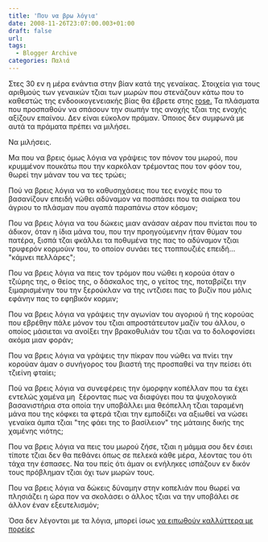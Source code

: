 ```yaml
---
title: 'Που να βρω λόγια'
date: 2008-11-26T23:07:00.003+01:00
draft: false
url: 
tags:
  - Blogger Archive
categories: Παλιά
---
```


Στες 30 εν η μέρα ενάντια στην βίαν κατά της γεναίκας. Στοιχεία για τους αριθμούς των γεναικών τζιαι των μωρών που στενάζουν κάτω που το καθεστώς της ενδοοικογενειακής βίας θα έβρετε στης [rose.](http://bluerose-rose.blogspot.com/) Τα πλάσματα που προσπαθούν να σπάσουν την σιωπήν της ανοχής τζιαι της ενοχής αξίζουν επαίνου. Δεν είναι εύκολον πράμαν. Όποιος δεν συμφωνά με αυτά τα πράματα πρέπει να μιλήσει.

  

Να μιλήσεις.

  

Μα που να βρεις όμως λόγια να γράψεις τον πόνον του μωρού, που κρυμμένον πουκάτω που την καρκόλαν τρέμοντας που τον φόον του, θωρεί την μάναν του να τες τρώει;  

  

Πού να βρεις λόγια να το καθυσηχάσεις που τες ενοχές που το βασανίζουν επειδή νώθει αδύναμον να ποσπάσει που τα σιαίρκα του άγριου το πλάσμαν που αγαπά παραπάνω στον κόσμον;

  

Που να βρεις λόγια να του δώκεις μιαν ανάσαν αέραν που πνίεται που το άδικον, όταν η ίδια μάνα του, που την προηγούμενην ήταν θύμαν του πατέρα, ξισπά τζαι φκάλλει τα ποθυμένα της πας το αδύναμον τζιαι τρυφερόν κορμούιν του, το οποίον συνάει τες ττοππουζιές επειδή... "κάμνει πελλάρες";

  

Που να βρεις λόγια να πεις τον τρόμον που νώθει η κορούα όταν ο τζιύρης της, ο θείος της, ο δάσκαλος της, ο γείτος της, ποταβρίζει την ξιμαρισμένην του την ξερούκλαν να της ιντζισει πας το βυζίν που μόλις εφάνην πας το εφηβικόν κορμιν;

  

Που να βρεις λόγια να γράψεις την αγωνίαν του αγοριού ή της κορούας που εβρέθην πάλε μόνον του τζιαι απροστάτευτον μαζίν του άλλου, ο οποίος μάσιεται να ανοίξει την βρακοθυλιάν του τζιαι να το δολοφονίσει ακόμα μιαν φοράν;

  

Που να βρεις λόγια να γράψεις την πίκραν που νώθει να πνίει την κορούαν άμαν ο συνήγορος του βιαστή της προσπαθεί να την πείσει ότι τζιείνη φταίει;

  

Πού να βρεις λόγια να συνεφέρεις την όμορφην κοπέλλαν που τα έχει εντελώς χαμένα μη  ξέροντας πως να διαφύγει που τα ψυχολογικά βασανιστήρια στα οποία την υποβάλλει μια θεόπελλη τζιαι ταραμένη μάνα που της κόφκει τα φτερά τζιαι την εμποδίζει να αξιωθεί να νώσει γεναίκα άμπα τζιαι "της φάει της το βασίλειον" της μάταιης δικής της χαμένης νιότης;

  

Που να βρεις λόγια να πεις του μωρού ζήσε, τζιαι η μάμμα σου δεν έσιει τίποτε τζιαι δεν θα πεθάνει όπως σε πελεκά κάθε μέρα, λέοντας του ότι τάχα την έσπασες. Να του πείς ότι άμαν οι ενήληκες ισπάζουν εν δικόν τους πρόβλημαν τζιαι όχι των μωρών τους. 

  

Που να βρεις λόγια να δώκεις δύναμην στην κοπελιάν που θωρεί να πλησιάζει η ώρα πον να σκολάσει ο άλλος τζιαι να την υποβάλει σε άλλον έναν εξευτελισμόν;

  

Όσα δεν λέγονται με τα λόγια, μπορεί ίσως [να ειπωθούν καλλύττερα με πορείες](http://bluerose-rose.blogspot.com/)
